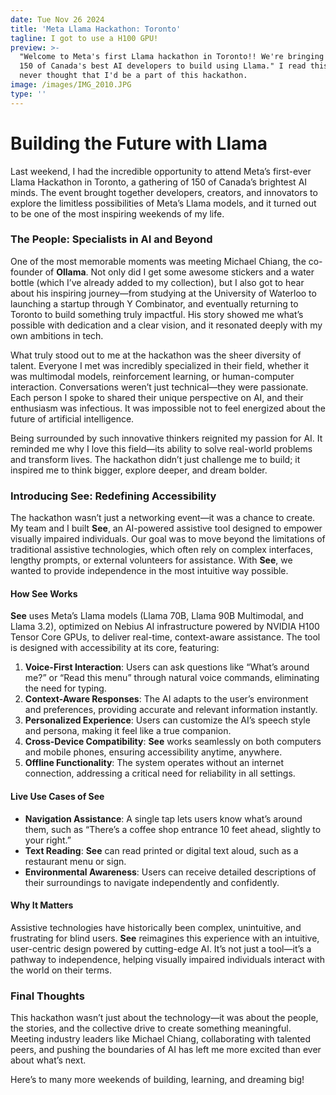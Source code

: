 ```yaml
---
date: Tue Nov 26 2024
title: 'Meta Llama Hackathon: Toronto'
tagline: I got to use a H100 GPU!
preview: >-
  "Welcome to Meta's first Llama hackathon in Toronto!! We're bringing together
  150 of Canada's best AI developers to build using Llama." I read this and
  never thought that I'd be a part of this hackathon.
image: /images/IMG_2010.JPG
type: ''
---
```

# Building the Future with Llama

Last weekend, I had the incredible opportunity to attend Meta’s first-ever Llama Hackathon in Toronto, a gathering of 150 of Canada’s brightest AI minds. The event brought together developers, creators, and innovators to explore the limitless possibilities of Meta’s Llama models, and it turned out to be one of the most inspiring weekends of my life.  

### The People: Specialists in AI and Beyond  
One of the most memorable moments was meeting Michael Chiang, the co-founder of **Ollama**. Not only did I get some awesome stickers and a water bottle (which I’ve already added to my collection), but I also got to hear about his inspiring journey—from studying at the University of Waterloo to launching a startup through Y Combinator, and eventually returning to Toronto to build something truly impactful. His story showed me what’s possible with dedication and a clear vision, and it resonated deeply with my own ambitions in tech.  

What truly stood out to me at the hackathon was the sheer diversity of talent. Everyone I met was incredibly specialized in their field, whether it was multimodal models, reinforcement learning, or human-computer interaction. Conversations weren’t just technical—they were passionate. Each person I spoke to shared their unique perspective on AI, and their enthusiasm was infectious. It was impossible not to feel energized about the future of artificial intelligence.  

Being surrounded by such innovative thinkers reignited my passion for AI. It reminded me why I love this field—its ability to solve real-world problems and transform lives. The hackathon didn’t just challenge me to build; it inspired me to think bigger, explore deeper, and dream bolder.  

### Introducing **See**: Redefining Accessibility  
The hackathon wasn’t just a networking event—it was a chance to create. My team and I built **See**, an AI-powered assistive tool designed to empower visually impaired individuals. Our goal was to move beyond the limitations of traditional assistive technologies, which often rely on complex interfaces, lengthy prompts, or external volunteers for assistance. With **See**, we wanted to provide independence in the most intuitive way possible.  

#### How **See** Works  
**See** uses Meta’s Llama models (Llama 70B, Llama 90B Multimodal, and Llama 3.2), optimized on Nebius AI infrastructure powered by NVIDIA H100 Tensor Core GPUs, to deliver real-time, context-aware assistance. The tool is designed with accessibility at its core, featuring:  

1. **Voice-First Interaction**: Users can ask questions like “What’s around me?” or “Read this menu” through natural voice commands, eliminating the need for typing.  
2. **Context-Aware Responses**: The AI adapts to the user’s environment and preferences, providing accurate and relevant information instantly.  
3. **Personalized Experience**: Users can customize the AI’s speech style and persona, making it feel like a true companion.  
4. **Cross-Device Compatibility**: **See** works seamlessly on both computers and mobile phones, ensuring accessibility anytime, anywhere.  
5. **Offline Functionality**: The system operates without an internet connection, addressing a critical need for reliability in all settings.  

#### Live Use Cases of **See**  
- **Navigation Assistance**: A single tap lets users know what’s around them, such as “There’s a coffee shop entrance 10 feet ahead, slightly to your right.”  
- **Text Reading**: **See** can read printed or digital text aloud, such as a restaurant menu or sign.  
- **Environmental Awareness**: Users can receive detailed descriptions of their surroundings to navigate independently and confidently.  

#### Why It Matters  
Assistive technologies have historically been complex, unintuitive, and frustrating for blind users. **See** reimagines this experience with an intuitive, user-centric design powered by cutting-edge AI. It’s not just a tool—it’s a pathway to independence, helping visually impaired individuals interact with the world on their terms.  

### Final Thoughts  
This hackathon wasn’t just about the technology—it was about the people, the stories, and the collective drive to create something meaningful. Meeting industry leaders like Michael Chiang, collaborating with talented peers, and pushing the boundaries of AI has left me more excited than ever about what’s next.  

Here’s to many more weekends of building, learning, and dreaming big!
